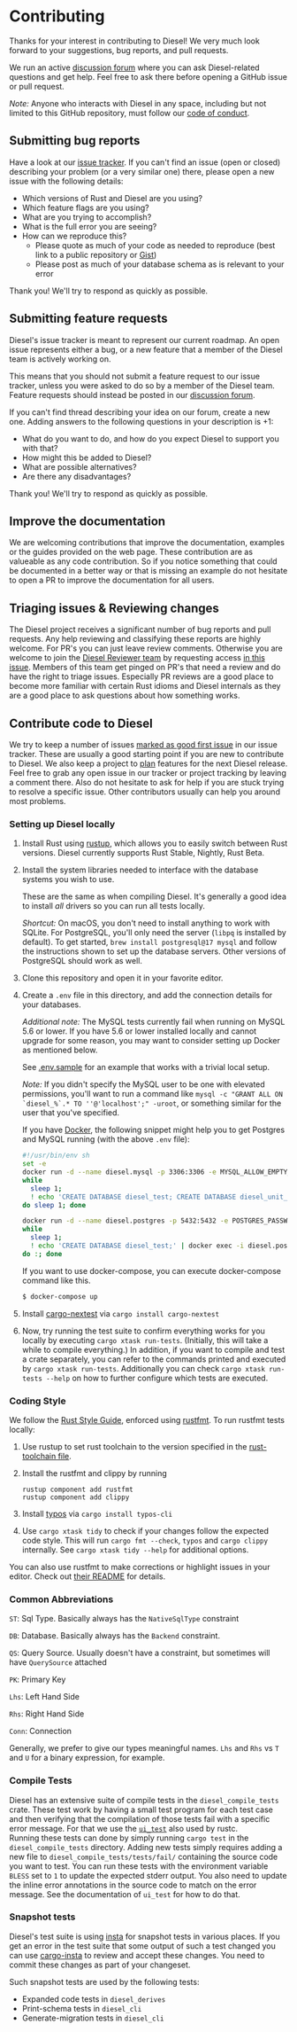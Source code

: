 # Contributing

Thanks for your interest in contributing to Diesel! We very much look forward to
your suggestions, bug reports, and pull requests.

We run an active [discussion forum](https://github.com/diesel-rs/diesel/discussions) where you can ask Diesel-related questions and
get help. Feel free to ask there before opening a GitHub issue or
pull request.

*Note:* Anyone who interacts with Diesel in any space, including but not
limited to this GitHub repository, must follow our [code of
conduct](https://github.com/diesel-rs/diesel/blob/master/code_of_conduct.md).

## Submitting bug reports

Have a look at our [issue tracker]. If you can't find an issue (open or closed)
describing your problem (or a very similar one) there, please open a new issue with
the following details:

- Which versions of Rust and Diesel are you using?
- Which feature flags are you using?
- What are you trying to accomplish?
- What is the full error you are seeing?
- How can we reproduce this?
  - Please quote as much of your code as needed to reproduce (best link to a
    public repository or [Gist])
  - Please post as much of your database schema as is relevant to your error

[issue tracker]: https://github.com/diesel-rs/diesel/issues
[Gist]: https://gist.github.com

Thank you! We'll try to respond as quickly as possible.


## Submitting feature requests

Diesel's issue tracker is meant to represent our current roadmap. An open issue represents either a bug, or a new feature that a member of the Diesel team is actively working on.

This means that you should not submit a feature request to our issue tracker, unless you were asked to do so by a member of the Diesel team. Feature requests should instead be posted in
our [discussion forum](https://github.com/diesel-rs/diesel/discussions/categories/ideas).

If you can't find thread describing your idea on our forum, create a new one. Adding answers to the following questions in your description is +1:

-   What do you want to do, and how do you expect Diesel to support you with that?
-   How might this be added to Diesel?
-   What are possible alternatives?
-   Are there any disadvantages?

Thank you! We'll try to respond as quickly as possible.

## Improve the documentation

We are welcoming contributions that improve the documentation, examples or the guides provided on the web page. 
These contribution are as valueable as any code contribution. So if you notice something that could be documented
in a better way or that is missing an example do not hesitate to open a PR to improve the documentation for all users.

## Triaging issues & Reviewing changes

The Diesel project receives a significant number of bug reports and pull requests. Any help reviewing and classifying these reports are highly welcome. For PR's you can just leave review comments. Otherwise you are welcome to join the [Diesel Reviewer team](https://github.com/orgs/diesel-rs/teams/reviewers) by requesting access [in this issue](https://github.com/diesel-rs/diesel/issues/1186). Members of this team get pinged on PR's that need a review and do have the right to triage issues. Especially PR reviews are a good place to become more familiar with certain Rust idioms and Diesel internals as they are a good place to ask questions about how something works.

## Contribute code to Diesel

We try to keep a number of issues [marked as good first issue](https://github.com/diesel-rs/diesel/issues?q=is%3Aissue%20state%3Aopen%20label%3A%22good%20first%20issue%22%20label%3A%22help%20wanted%22%20label%3A%22mentoring%20available%22) in our issue tracker. These are usually a good starting point if you are new to contribute to Diesel. We also keep a project to [plan](https://github.com/orgs/diesel-rs/projects/1) features for the next Diesel release. Feel free to grab any open issue in our tracker or project tracking by leaving a comment there. Also do not hesitate to ask for help if you are stuck trying to resolve a specific issue. Other contributors usually can help you around most problems.

### Setting up Diesel locally

1. Install Rust using [rustup], which allows you to easily switch between Rust
   versions. Diesel currently supports Rust Stable, Nightly, Rust Beta.

2. Install the system libraries needed to interface with the database systems
   you wish to use.

   These are the same as when compiling Diesel. It's generally a good idea
   to install _all_ drivers so you can run all tests locally.

   *Shortcut:* On macOS, you don't need to install anything to work with SQLite.
   For PostgreSQL, you'll only need the server (`libpq` is installed by
   default). To get started, `brew install postgresql@17 mysql` and follow the
   instructions shown to set up the database servers. Other versions of
   PostgreSQL should work as well.
3. Clone this repository and open it in your favorite editor.
4. Create a `.env` file in this directory, and add the connection details for
   your databases.

   *Additional note:* The MySQL tests currently fail when running on MySQL 5.6
   or lower. If you have 5.6 or lower installed locally and cannot upgrade for
   some reason, you may want to consider setting up Docker as mentioned below.

   See [.env.sample](.env.sample) for an example that works with a trivial
   local setup.

   *Note:* If you didn't specify the MySQL user to be one with elevated
   permissions, you'll want to run a command like ```mysql -c "GRANT ALL ON
   `diesel_%`.* TO ''@'localhost';" -uroot```, or something similar for the
   user that you've specified.

   If you have [Docker](https://www.docker.com/), the following snippet might help you
   to get Postgres and MySQL running (with the above `.env` file):

   ```bash
   #!/usr/bin/env sh
   set -e
   docker run -d --name diesel.mysql -p 3306:3306 -e MYSQL_ALLOW_EMPTY_PASSWORD=true mysql
   while
     sleep 1;
     ! echo 'CREATE DATABASE diesel_test; CREATE DATABASE diesel_unit_test;' | docker exec -i diesel.mysql mysql
   do sleep 1; done

   docker run -d --name diesel.postgres -p 5432:5432 -e POSTGRES_PASSWORD=postgres postgres
   while
     sleep 1;
     ! echo 'CREATE DATABASE diesel_test;' | docker exec -i diesel.postgres psql -U postgres
   do :; done
   ```

   If you want to use docker-compose, you can execute docker-compose command like this.

    ```bash
    $ docker-compose up
    ```
    
5. Install [cargo-nextest](https://nexte.st/) via `cargo install cargo-nextest`

6. Now, try running the test suite to confirm everything works for you locally
   by executing `cargo xtask run-tests`. (Initially, this will take a while to compile
   everything.) In addition, if you want to compile and test a crate separately, 
   you can refer to the commands printed and executed by `cargo xtask run-tests`. Additionally you 
   can check `cargo xtask run-tests --help` on how to further configure which tests are executed.

[rustup]: https://rustup.rs/

### Coding Style

We follow the [Rust Style Guide](https://github.com/rust-dev-tools/fmt-rfcs/blob/master/guide/guide.md), enforced using [rustfmt](https://github.com/rust-lang/rustfmt).
To run rustfmt tests locally:

1. Use rustup to set rust toolchain to the version specified in the
   [rust-toolchain file](./rust-toolchain).

2. Install the rustfmt and clippy by running
   ```
   rustup component add rustfmt
   rustup component add clippy
   ```

3. Install [typos](https://github.com/crate-ci/typos) via `cargo install typos-cli`

4. Use `cargo xtask tidy` to check if your changes follow the expected code style.
   This will run `cargo fmt --check`, `typos` and `cargo clippy` internally. See `cargo xtask tidy --help`
   for additional options.

You can also use rustfmt to make corrections or highlight issues in your editor.
Check out [their README](https://github.com/rust-lang/rustfmt) for details.

### Common Abbreviations

`ST`: Sql Type. Basically always has the `NativeSqlType` constraint

`DB`: Database. Basically always has the `Backend` constraint.

`QS`: Query Source. Usually doesn't have a constraint, but sometimes will have `QuerySource` attached

`PK`: Primary Key

`Lhs`: Left Hand Side

`Rhs`: Right Hand Side

`Conn`: Connection

Generally, we prefer to give our types meaningful names. `Lhs` and `Rhs` vs `T` and `U` for a binary expression, for example.

### Compile Tests

Diesel has an extensive suite of compile tests in the `diesel_compile_tests` crate. These test work by having a small test program for each test case and then verifying that the compilation of those tests fail with a specific error message. For that we use the [`ui_test`](https://docs.rs/ui_test/latest/ui_test/) also used by rustc.  
Running these tests can done by simply running `cargo test` in the `diesel_compile_tests` directory. Adding new tests simply requires adding a new file to `diesel_compile_tests/tests/fail/` containing the source code you want to test.
You can run these tests with the environment variable `BLESS` set to `1` to update the expected stderr output. You also need to update the inline error annotations in the source code to match on the error message. See the documentation of `ui_test` for how to do that. 

### Snapshot tests

Diesel's test suite is using [insta](https://docs.rs/insta/latest/insta/) for snapshot tests in various places. If you get an error in the test suite that some output of such a test changed you can use [cargo-insta](https://docs.rs/insta/latest/insta/) to review and accept these changes. You need to commit these changes as part of your changeset.

Such snapshot tests are used by the following tests:

* Expanded code tests in `diesel_derives`
* Print-schema tests in `diesel_cli`
* Generate-migration tests in `diesel_cli`
